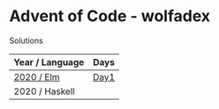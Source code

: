 # Advent of Code - wolfadex

Solutions

| Year / Language | Days |
|  --- | --- |
| [2020 / Elm](./2020/lang-elm) | [Day1](./2020/lang-elm/src/Day01.elm) |
| 2020 / Haskell | |